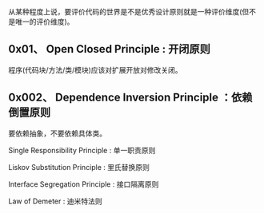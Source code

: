 从某种程度上说，要评价代码的世界是不是优秀设计原则就是一种评价维度(但不是唯一的评价维度)。

## 0x01、 Open Closed Principle : 开闭原则
程序(代码块/方法/类/模块)应该对扩展开放对修改关闭。
## 0x002、 Dependence Inversion Principle ：依赖倒置原则
要依赖抽象，不要依赖具体类。

Single Responsibility Principle : 单一职责原则

Liskov Substitution Principle     : 里氏替换原则


Interface Segregation Principle  : 接口隔离原则

Law of Demeter           : 迪米特法则
